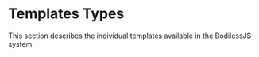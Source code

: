 # Templates Types

This section describes the individual templates available in the BodilessJS system.
